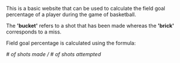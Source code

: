 This is a basic website that can be used to calculate the field goal percentage of a player during the game of basketball. 

The **'bucket'** refers to a shot that has been made whereas the **'brick'** corresponds to a miss.

Field goal percentage is calculated using the formula:

_# of shots made / # of shots attempted_
